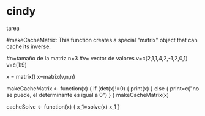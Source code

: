 # cindy
tarea

#makeCacheMatrix: This function creates a special "matrix" object that can cache its inverse.

#n=tamaño de la matriz
n=3
#v= vector de valores
v=c(2,1,1,4,2,-1,2,0,1)
v=c(1:9)

x = matrix()
x=matrix(v,n,n)

makeCacheMatrix <- function(x) {
    if (det(x)!=0) { 
      print(x)
    } else {
      print=c("no se puede, el determinante es igual a 0")
    }
  }
makeCacheMatrix(x)

cacheSolve <- function(x) {
x_1=solve(x)
x_1
}
